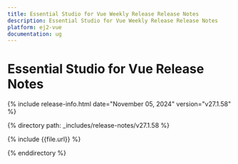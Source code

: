 ```yaml
---
title: Essential Studio for Vue Weekly Release Release Notes  
description: Essential Studio for Vue Weekly Release Release Notes  
platform: ej2-vue
documentation: ug
---
```


# Essential Studio for Vue  Release Notes  

{% include release-info.html date="November 05, 2024"  version="v27.1.58" %}

{% directory path: _includes/release-notes/v27.1.58 %}

{% include {{file.url}} %}

{% enddirectory %}